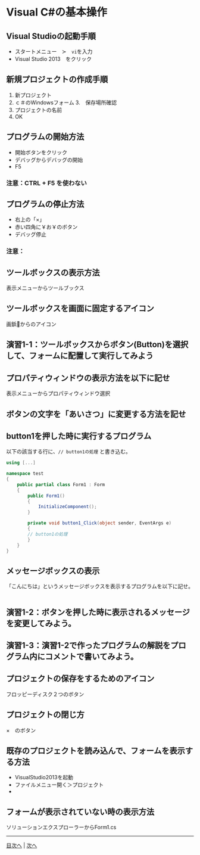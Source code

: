 # Visual C#の基本操作
## Visual Studioの起動手順

 - スタートメニュー　≻　`vi`を入力
 - Visual Studio 2013　をクリック


## 新規プロジェクトの作成手順
1.	 新プロジェクト
2.	 ｃ＃のWindowsフォーム
3.　保存場所確認
4.	 プロジェクトの名前
5.	 OK	 

## プログラムの開始方法
- 開始ボタンをクリック
- デバッグからデバッグの開始
- F5

### 注意：CTRL + F5  を使わない

## プログラムの停止方法
- 右上の「×」
- 赤い四角に￥お￥のボタン
- デバッグ停止


### 注意：

## ツールボックスの表示方法
表示メニューからツールブックス



## ツールボックスを画面に固定するアイコン
画鋲📌からのアイコン


## 演習1-1：ツールボックスからボタン(Button)を選択して、フォームに配置して実行してみよう



## プロパティウィンドウの表示方法を以下に記せ
表示メニューからプロパティウィンドウ選択


## ボタンの文字を「あいさつ」に変更する方法を記せ



## button1を押した時に実行するプログラム
以下の該当する行に、`// button1の処理` と書き込む。

```cs
using [...]

namespace test
{
    public partial class Form1 : Form
    {
        public Form1()
        {
            InitializeComponent();
        }

        private void button1_Click(object sender, EventArgs e)
        {
        // button1の処理
        }
    }
}
```

## メッセージボックスの表示
「こんにちは」というメッセージボックスを表示するプログラムを以下に記せ。

```cs

```

## 演習1-2：ボタンを押した時に表示されるメッセージを変更してみよう。



## 演習1-3：演習1-2で作ったプログラムの解説をプログラム内にコメントで書いてみよう。



## プロジェクトの保存をするためのアイコン
フロッピーディスク２つのボタン


## プロジェクトの閉じ方
×　のボタン


## 既存のプロジェクトを読み込んで、フォームを表示する方法
- VisualStudio2013を起動
- ファイルメニュー開く＞プロジェクト
-

## フォームが表示されていない時の表示方法
ソリューションエクスプローラーからForm1.cs


---

[目次へ](README.md#%E7%9B%AE%E6%AC%A1) | [次へ](README.md#%E3%83%97%E3%83%AD%E3%82%B0%E3%83%A9%E3%83%9F%E3%83%B3%E3%82%B0%E3%81%AE%E8%82%9D)
